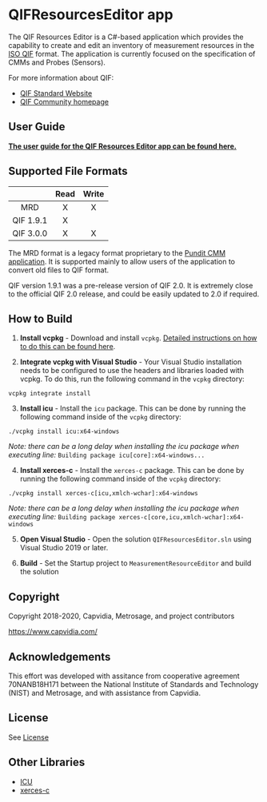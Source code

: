 # QIFResourcesEditor app

The QIF Resources Editor is a C#-based application which provides the capability to create and edit an inventory of measurement resources in the [ISO QIF](https://www.iso.org/standard/77461.html) format. The application is currently focused on the specification of CMMs and Probes (Sensors). 

For more information about QIF: 

* [QIF Standard Website](https://www.qifstandards.org)
* [QIF Community homepage](https://qualityinformationframework.github.io/)

## User Guide

**[The user guide for the QIF Resources Editor app can be found here.](doc/)**

## Supported File Formats

|   | Read  | Write  |
|:-:|:-:|:-:|
| MRD  | X  |  X |
| QIF 1.9.1  | X  |   |
| QIF 3.0.0  | X  | X  |

The MRD format is a legacy format proprietary to the [Pundit CMM application](https://www.capvidia.com/products/pundit).  It is supported mainly to allow users of the application to convert old files to QIF format.

QIF version 1.9.1 was a pre-release version of QIF 2.0. It is extremely close to the official QIF 2.0 release, and could be easily updated to 2.0 if required. 

## How to Build

1. **Install vcpkg** - Download and install `vcpkg`. [Detailed instructions on how to do this can be found here](https://github.com/microsoft/vcpkg). 

2. **Integrate vcpkg with Visual Studio** - Your Visual Studio installation needs to be configured to use the headers and libraries loaded with vcpkg. To do this, run the following command in the `vcpkg` directory:
```
vcpkg integrate install
```

3. **Install icu** - Install the `icu` package. This can be done by running the following command inside of the `vcpkg` directory: 
```
./vcpkg install icu:x64-windows
```
_Note: there can be a long delay when installing the icu package when executing line:_ `Building package icu[core]:x64-windows...`

4. **Install xerces-c** - Install the `xerces-c` package. This can be done by running the following command inside of the `vcpkg` directory: 
```
./vcpkg install xerces-c[icu,xmlch-wchar]:x64-windows
```
_Note: there can be a long delay when installing the icu package when executing line:_ `Building package xerces-c[core,icu,xmlch-wchar]:x64-windows`

5. **Open Visual Studio** - Open the solution `QIFResourcesEditor.sln` using Visual Studio 2019 or later. 

6. **Build** - Set the Startup project to `MeasurementResourceEditor` and build the solution

## Copyright

Copyright 2018-2020, Capvidia, Metrosage, and project contributors

https://www.capvidia.com/

## Acknowledgements

This effort was developed with assitance from cooperative agreement 70NANB18H171 between the National Institute of Standards and Technology (NIST) and Metrosage, and with assistance from Capvidia. 

## License

See [License](LICENSE.md)

## Other Libraries

* [ICU](http://site.icu-project.org/home)
* [xerces-c](https://xerces.apache.org/xerces-c/)